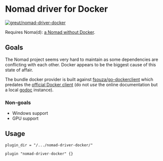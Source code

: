 # Nomad driver for Docker

[![greut/nomad-driver-docker](https://circleci.com/github/greut/nomad-driver-plugin.svg?style=shield)](https://app.circleci.com/pipelines/github/greut/nomad-driver-docker)

Requires Noma(d): [a Nomad without Docker](https://github.com/greut/nomad/tree/no-docker).

## Goals

The Nomad project seems very hard to maintain as some dependencies are conflicting with each other. Docker appears to be the biggest cause of this state of affair.

The bundle docker provider is built against [fsouza/go-dockerclient](https://github.com/fsouza/go-dockerclient) which predates the [official Docker client](https://pkg.go.dev/github.com/docker/docker/client?tab=doc) (do not *use* the online documentation but a local [godoc](https://github.com/golang/tools/tree/master/godoc) instance).

### Non-goals

- Windows support
- GPU support

## Usage

```hcl
plugin_dir = "/.../nomad-driver-docker/"

plugin "nomad-driver-docker" {}
```
